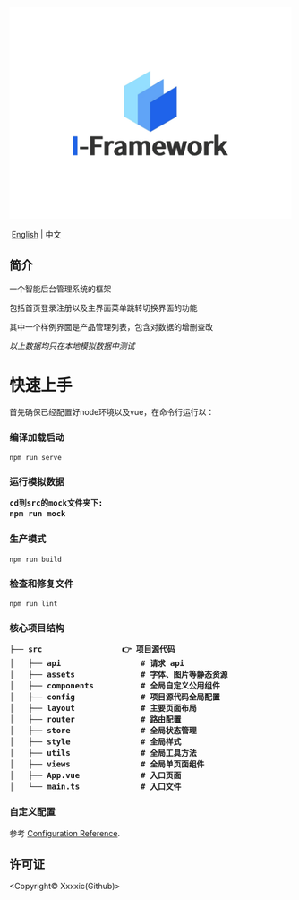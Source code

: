 ![image](IFLogo.jpg)

​						[English](https://github.com/Xxxxic/I-Framework/README.md) | 中文

## 简介

一个智能后台管理系统的框架

包括首页登录注册以及主界面菜单跳转切换界面的功能

其中一个样例界面是产品管理列表，包含对数据的增删查改

*以上数据均只在本地模拟数据中测试*

# 快速上手

首先确保已经配置好node环境以及vue，在命令行运行以：

### 编译加载启动

```
npm run serve
```

<h3> 运行模拟数据

```
cd到src的mock文件夹下:
npm run mock
```

### 生产模式

```
npm run build
```

### 检查和修复文件

```
npm run lint
```

<h3>核心项目结构

```
├── src					👉 项目源代码
│   ├── api              	# 请求 api
│   ├── assets              # 字体、图片等静态资源
│   ├── components          # 全局自定义公用组件
│   ├── config              # 项目源代码全局配置
│   ├── layout              # 主要页面布局
│   ├── router              # 路由配置
│   ├── store               # 全局状态管理
│   ├── style               # 全局样式
│   ├── utils               # 全局工具方法
│   ├── views               # 全局单页面组件
│   ├── App.vue             # 入口页面
│   └── main.ts             # 入口文件
```

### 自定义配置

参考 [Configuration Reference](https://cli.vuejs.org/config/).

## 许可证

<Copyright©  Xxxxic(Github)>

